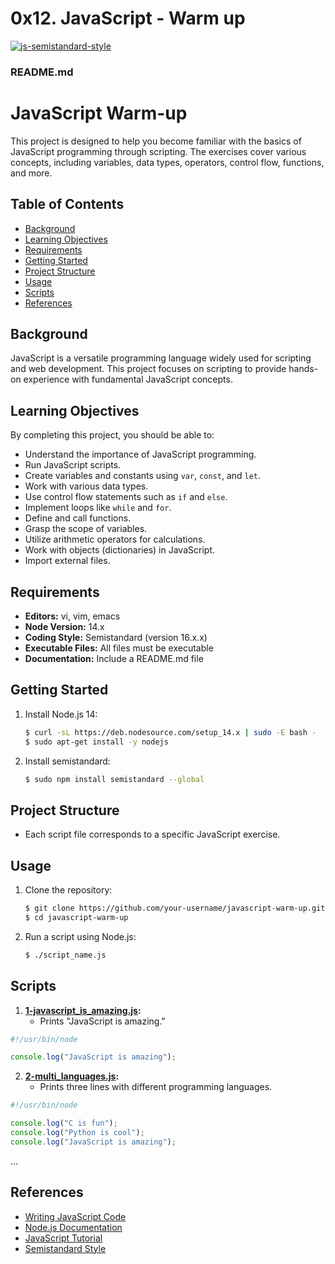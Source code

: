 # 0x12. JavaScript - Warm up
[![js-semistandard-style](https://raw.githubusercontent.com/standard/semistandard/master/badge.svg)](https://github.com/standard/semistandard)

### README.md
# JavaScript Warm-up

This project is designed to help you become familiar with the basics of JavaScript programming through scripting. The exercises cover various concepts, including variables, data types, operators, control flow, functions, and more.

## Table of Contents
- [Background](#background)
- [Learning Objectives](#learning-objectives)
- [Requirements](#requirements)
- [Getting Started](#getting-started)
- [Project Structure](#project-structure)
- [Usage](#usage)
- [Scripts](#scripts)
- [References](#references)

## Background
JavaScript is a versatile programming language widely used for scripting and web development. This project focuses on scripting to provide hands-on experience with fundamental JavaScript concepts.

## Learning Objectives
By completing this project, you should be able to:
- Understand the importance of JavaScript programming.
- Run JavaScript scripts.
- Create variables and constants using `var`, `const`, and `let`.
- Work with various data types.
- Use control flow statements such as `if` and `else`.
- Implement loops like `while` and `for`.
- Define and call functions.
- Grasp the scope of variables.
- Utilize arithmetic operators for calculations.
- Work with objects (dictionaries) in JavaScript.
- Import external files.

## Requirements
- **Editors:** vi, vim, emacs
- **Node Version:** 14.x
- **Coding Style:** Semistandard (version 16.x.x)
- **Executable Files:** All files must be executable
- **Documentation:** Include a README.md file

## Getting Started
1. Install Node.js 14:
   ```bash
   $ curl -sL https://deb.nodesource.com/setup_14.x | sudo -E bash -
   $ sudo apt-get install -y nodejs
   ```
2. Install semistandard:
   ```bash
   $ sudo npm install semistandard --global
   ```

## Project Structure
- Each script file corresponds to a specific JavaScript exercise.

## Usage
1. Clone the repository:
   ```bash
   $ git clone https://github.com/your-username/javascript-warm-up.git
   $ cd javascript-warm-up
   ```
2. Run a script using Node.js:
   ```bash
   $ ./script_name.js
   ```

## Scripts
1. **[1-javascript_is_amazing.js](./1-javascript_is_amazing.js):**
   - Prints "JavaScript is amazing."

```javascript
#!/usr/bin/node

console.log("JavaScript is amazing");
```

2. **[2-multi_languages.js](./2-multi_languages.js):**
   - Prints three lines with different programming languages.

```javascript
#!/usr/bin/node

console.log("C is fun");
console.log("Python is cool");
console.log("JavaScript is amazing");
```

   ...

## References
- [Writing JavaScript Code](https://developer.mozilla.org/en-US/docs/Learn/Getting_started_with_the_web/JavaScript_basics)
- [Node.js Documentation](https://nodejs.org/docs/latest/api/)
- [JavaScript Tutorial](https://www.youtube.com/watch?v=vZBCTc9zHtI)
- [Semistandard Style](https://standardjs.com/rules.html)

